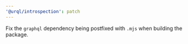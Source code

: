 ```yaml
---
'@urql/introspection': patch
---
```


Fix the `graphql` dependency being postfixed with `.mjs` when building the package.
